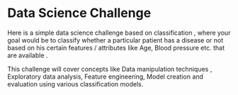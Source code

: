 # Data Science Challenge 

Here is a simple data science challenge based on classification , where your goal would be to classify whether a particular patient has a disease or not based on his certain features / attributes like Age, Blood pressure etc. that are available .

This challenge will cover concepts like Data manipulation techniques , Exploratory data analysis, Feature engineering, Model creation and evaluation using various classification models.
